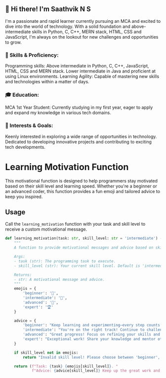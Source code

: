 ## 👋 Hi there! I'm Saathvik N S

I'm a passionate and rapid learner currently pursuing an MCA and excited to dive into the world of technology. With a solid foundation and above-intermediate skills in Python, C, C++, MERN stack, HTML, CSS and JavaScript, I'm always on the lookout for new challenges and opportunities to grow.

### 🔧 Skills & Proficiency:

Programming skills: Above intermediate in Python, C, C++, JavaScript, HTML, CSS and MERN stack. Lower intermediate in Java and proficient at using Linux environments.
Learning Agility: Capable of mastering new skills and technologies within a matter of days.

### 🎓 Education:

MCA 1st Year Student: Currently studying in my first year, eager to apply and expand my knowledge in various tech domains.

### 🌟 Interests & Goals:

Keenly interested in exploring a wide range of opportunities in technology.
Dedicated to developing innovative projects and contributing to exciting tech developments.

# Learning Motivation Function

This motivational function is designed to help programmers stay motivated based on their skill level and learning speed. Whether you're a beginner or an advanced coder, this function provides a fun emoji and tailored advice to keep you inspired.

## Usage

Call the `learning_motivation` function with your task and skill level to receive a custom motivational message.

```python
def learning_motivation(task: str, skill_level: str = 'intermediate') -> str:
    """
    A function to provide motivational messages and advice based on skill level and learning speed.

    Args:
    - task (str): The programming task to execute.
    - skill_level (str): Your current skill level. Default is 'intermediate'.

    Returns:
    - str: A motivational message and advice.
    """
    emojis = {
        'beginner': '🌱',
        'intermediate': '🚀',
        'advanced': '🌟',
        'expert': '🏆'
    }

    advice = {
        'beginner': "Keep learning and experimenting—every step counts!",
        'intermediate': "You're on the right track! Continue to challenge yourself and expand your knowledge.",
        'advanced': "Great progress! Focus on refining your skills and exploring new technologies.",
        'expert': "Exceptional work! Share your knowledge and mentor others while continuing to innovate."
    }

    if skill_level not in emojis:
        return "Invalid skill level! Please choose between 'beginner', 'intermediate', 'advanced', or 'expert'."

    return (f"Task: {task} {emojis[skill_level]}. "
            f"Advice: {advice[skill_level]} Keep up the great work and continue learning!")
